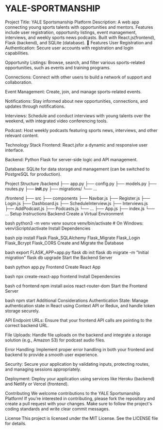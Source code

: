 # YALE-SPORTMANSHIP
 Project Title: YALE Sportsmanship Platform  Description: A web app connecting young sports talents with opportunities and mentors. Features include user registration, opportunity listings, event management, interviews, and weekly sports news podcasts. Built with React.js(frontend), Flask (backend), and SQLite (database). 🚀
Features
User Registration and Authentication: Secure user accounts with registration and login capabilities.

Opportunity Listings: Browse, search, and filter various sports-related opportunities, such as events and training programs.

Connections: Connect with other users to build a network of support and collaboration.

Event Management: Create, join, and manage sports-related events.

Notifications: Stay informed about new opportunities, connections, and updates through notifications.

Interviews: Schedule and conduct interviews with young talents over the weekend, with integrated video conferencing tools.

Podcast: Host weekly podcasts featuring sports news, interviews, and other relevant content.

Technology Stack
Frontend: React.jsfor a dynamic and responsive user interface.

Backend: Python Flask for server-side logic and API management.

Database: SQLite for data storage and management (can be switched to PostgreSQL for production).

Project Structure
/backend
├── app.py
├── config.py
├── models.py
├── routes.py
├── __init__.py
├── migrations/
└── ...

/frontend
├── src
    ├── components
        ├── Navbar.js
        ├── Register.js
        ├── Login.js
        ├── Dashboard.js
        ├── ScheduleInterview.js
        ├── Interviews.js
        ├── AddPodcast.js
        ├── Podcasts.js
        └── ...
    ├── App.js
    ├── index.js
    └── ...
Setup Instructions
Backend
Create a Virtual Environment

bash
python3 -m venv venv
source venv/bin/activate  # On Windows: venv\Scripts\activate
Install Dependencies

bash
pip install Flask Flask_SQLAlchemy Flask_Migrate Flask_Login Flask_Bcrypt Flask_CORS
Create and Migrate the Database

bash
export FLASK_APP=app.py
flask db init
flask db migrate -m "Initial migration"
flask db upgrade
Start the Backend Server

bash
python app.py
Frontend
Create React App

bash
npx create-react-app frontend
Install Dependencies

bash
cd frontend
npm install axios react-router-dom
Start the Frontend Server

bash
npm start
Additional Considerations
Authentication State: Manage authentication state in React using Context API or Redux, and handle token storage securely.

API Endpoint URLs: Ensure that your frontend API calls are pointing to the correct backend URL.

File Uploads: Handle file uploads on the backend and integrate a storage solution (e.g., Amazon S3) for podcast audio files.

Error Handling: Implement proper error handling in both your frontend and backend to provide a smooth user experience.

Security: Secure your application by validating inputs, protecting routes, and managing sessions appropriately.

Deployment: Deploy your application using services like Heroku (backend) and Netlify or Vercel (frontend).

Contributing
We welcome contributions to the YALE Sportsmanship Platform! If you're interested in contributing, please fork the repository and create a pull request with your changes. Make sure to follow the project's coding standards and write clear commit messages.

License
This project is licensed under the MIT License. See the LICENSE file for details.
